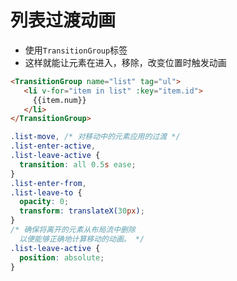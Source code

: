 # 列表过渡动画

* 使用`TransitionGroup`标签
* 这样就能让元素在进入，移除，改变位置时触发动画
```html
<TransitionGroup name="list" tag="ul">
   <li v-for="item in list" :key="item.id">
     {{item.num}}
   </li>
</TransitionGroup>
```
```css
.list-move, /* 对移动中的元素应用的过渡 */
.list-enter-active,
.list-leave-active {
  transition: all 0.5s ease;
}
.list-enter-from,
.list-leave-to {
  opacity: 0;
  transform: translateX(30px);
}
/* 确保将离开的元素从布局流中删除
  以便能够正确地计算移动的动画。 */
.list-leave-active {
  position: absolute;
}
```